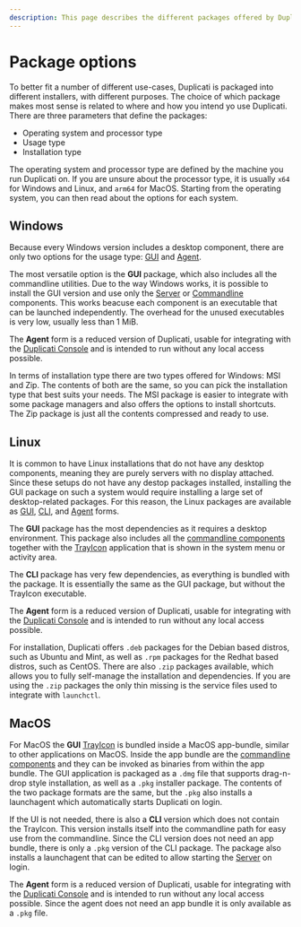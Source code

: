 ```yaml
---
description: This page describes the different packages offered by Duplicati
---
```


# Package options

To better fit a number of different use-cases, Duplicati is packaged into different installers, with different purposes. The choice of which package makes most sense is related to where and how you intend yo use Duplicati. There are three parameters that define the packages:

* Operating system and processor type
* Usage type
* Installation type

The operating system and processor type are defined by the machine you run Duplicati on. If you are unsure about the processor type, it is usually `x64` for Windows and Linux, and `arm64` for MacOS. Starting from the operating system, you can then read about the options for each system.

## Windows

Because every Windows version includes a desktop component, there are only two options for the usage type: [GUI](../duplicati-programs/trayicon.md) and [Agent](../duplicati-programs/agent.md).&#x20;

The most versatile option is the **GUI** package, which also includes all the commandline utilities. Due to the way Windows works, it is possible to install the GUI version and use only the [Server](../duplicati-programs/server.md) or [Commandline](../duplicati-programs/command-line-interface-cli-1/) components. This works beacuse each component is an executable that can be launched independently. The overhead for the unused executables is very low, usually less than 1 MiB.

The **Agent** form is a reduced version of Duplicati, usable for integrating with the [Duplicati Console](broken-reference) and is intended to run without any local access possible.

In terms of installation type there are two types offered for Windows: MSI and Zip. The contents of both are the same, so you can pick the installation type that best suits your needs. The MSI package is easier to integrate with some package managers and also offers the options to install shortcuts. The Zip package is just all the contents compressed and ready to use.

## Linux

It is common to have Linux installations that do not have any desktop components, meaning they are purely servers with no display attached. Since these setups do not have any destop packages installed, installing the GUI package on such a system would require installing a large set of desktop-related packages. For this reason, the Linux packages are available as [GUI](../duplicati-programs/trayicon.md), [CLI](../duplicati-programs/command-line-interface-cli-1/), and [Agent](../duplicati-programs/agent.md) forms.

The **GUI** package has the most dependencies as it requires a desktop environment. This package also includes all the [commandline components](../duplicati-programs/command-line-interface-cli-1/) together with the [TrayIcon](../duplicati-programs/trayicon.md) application that is shown in the system menu or activity area.

The **CLI** package has very few dependencies, as everything is bundled with the package. It is essentially the same as the GUI package, but without the TrayIcon executable.&#x20;

The **Agent** form is a reduced version of Duplicati, usable for integrating with the [Duplicati Console](broken-reference) and is intended to run without any local access possible.

For installation, Duplicati offers `.deb` packages for the Debian based distros, such as Ubuntu and Mint, as well as `.rpm` packages for the Redhat based distros, such as CentOS.  There are also `.zip` packages available, which allows you to fully self-manage the installation and dependencies. If you are using the `.zip` packages the only thin missing is the service files used to integrate with `launchctl`.

## MacOS

For MacOS the **GUI** [TrayIcon](../duplicati-programs/trayicon.md) is bundled inside a MacOS app-bundle, similar to other applications on MacOS. Inside the app bundle are the [commandline components](../duplicati-programs/command-line-interface-cli-1/) and they can be invoked as binaries from within the app bundle. The GUI application is packaged as a `.dmg` file that supports drag-n-drop style installation, as well as a `.pkg` installer package. The contents of the two package formats are the same, but the `.pkg` also installs a launchagent which automatically starts Duplicati on login.

If the UI is not needed, there is also a **CLI** version which does not contain the TrayIcon. This version installs itself into the commandline path for easy use from the commandline. Since the CLI version does not need an app bundle, there is only a `.pkg` version of the CLI package. The package also installs a launchagent that can be edited to allow starting the [Server](../duplicati-programs/server.md) on login.

The **Agent** form is a reduced version of Duplicati, usable for integrating with the [Duplicati Console](broken-reference) and is intended to run without any local access possible. Since the agent does not need an app bundle it is only available as a `.pkg` file.

